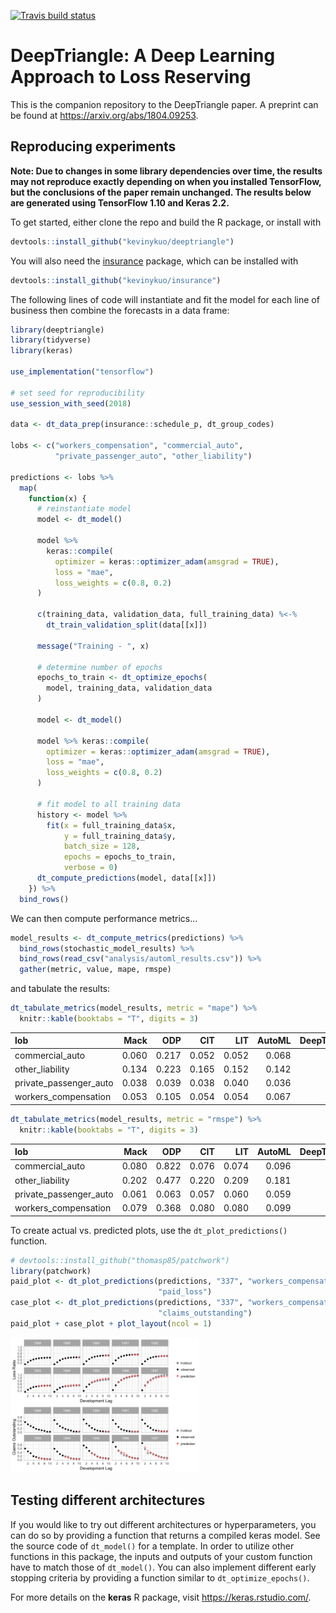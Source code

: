
<!-- README.md is generated from README.Rmd. Please edit that file -->

[![Travis build
status](https://travis-ci.org/kevinykuo/deeptriangle.svg?branch=master)](https://travis-ci.org/kevinykuo/deeptriangle)

# DeepTriangle: A Deep Learning Approach to Loss Reserving

This is the companion repository to the DeepTriangle paper. A preprint
can be found at <https://arxiv.org/abs/1804.09253>.

## Reproducing experiments

**Note: Due to changes in some library dependencies over time, the
results may not reproduce exactly depending on when you installed
TensorFlow, but the conclusions of the paper remain unchanged. The
results below are generated using TensorFlow 1.10 and Keras 2.2.**

To get started, either clone the repo and build the R package, or
install with

``` r
devtools::install_github("kevinykuo/deeptriangle")
```

You will also need the
[insurance](https://github.com/kevinykuo/insurance) package, which can
be installed with

``` r
devtools::install_github("kevinykuo/insurance")
```

The following lines of code will instantiate and fit the model for each
line of business then combine the forecasts in a data frame:

``` r
library(deeptriangle)
library(tidyverse)
library(keras)

use_implementation("tensorflow")

# set seed for reproducibility
use_session_with_seed(2018)

data <- dt_data_prep(insurance::schedule_p, dt_group_codes)

lobs <- c("workers_compensation", "commercial_auto",
          "private_passenger_auto", "other_liability")

predictions <- lobs %>%
  map(
    function(x) {
      # reinstantiate model
      model <- dt_model()
      
      model %>%
        keras::compile(
          optimizer = keras::optimizer_adam(amsgrad = TRUE),
          loss = "mae",
          loss_weights = c(0.8, 0.2)
      )
      
      c(training_data, validation_data, full_training_data) %<-%
        dt_train_validation_split(data[[x]])
      
      message("Training - ", x)
      
      # determine number of epochs
      epochs_to_train <- dt_optimize_epochs(
        model, training_data, validation_data
      )
      
      model <- dt_model()
      
      model %>% keras::compile(
        optimizer = keras::optimizer_adam(amsgrad = TRUE),
        loss = "mae",
        loss_weights = c(0.8, 0.2)
      )
      
      # fit model to all training data
      history <- model %>%
        fit(x = full_training_data$x,
            y = full_training_data$y,
            batch_size = 128,
            epochs = epochs_to_train,
            verbose = 0)
      dt_compute_predictions(model, data[[x]])
    }) %>%
  bind_rows()
```

We can then compute performance metrics…

``` r
model_results <- dt_compute_metrics(predictions) %>%
  bind_rows(stochastic_model_results) %>%
  bind_rows(read_csv("analysis/automl_results.csv")) %>%
  gather(metric, value, mape, rmspe)
```

and tabulate the results:

``` r
dt_tabulate_metrics(model_results, metric = "mape") %>%
  knitr::kable(booktabs = "T", digits = 3)
```

| lob                      |  Mack |   ODP |   CIT |   LIT | AutoML | DeepTriangle |
| :----------------------- | ----: | ----: | ----: | ----: | -----: | -----------: |
| commercial\_auto         | 0.060 | 0.217 | 0.052 | 0.052 |  0.068 |        0.050 |
| other\_liability         | 0.134 | 0.223 | 0.165 | 0.152 |  0.142 |        0.120 |
| private\_passenger\_auto | 0.038 | 0.039 | 0.038 | 0.040 |  0.036 |        0.023 |
| workers\_compensation    | 0.053 | 0.105 | 0.054 | 0.054 |  0.067 |        0.046 |

``` r
dt_tabulate_metrics(model_results, metric = "rmspe") %>%
  knitr::kable(booktabs = "T", digits = 3)
```

| lob                      |  Mack |   ODP |   CIT |   LIT | AutoML | DeepTriangle |
| :----------------------- | ----: | ----: | ----: | ----: | -----: | -----------: |
| commercial\_auto         | 0.080 | 0.822 | 0.076 | 0.074 |  0.096 |        0.080 |
| other\_liability         | 0.202 | 0.477 | 0.220 | 0.209 |  0.181 |        0.167 |
| private\_passenger\_auto | 0.061 | 0.063 | 0.057 | 0.060 |  0.059 |        0.035 |
| workers\_compensation    | 0.079 | 0.368 | 0.080 | 0.080 |  0.099 |        0.078 |

To create actual vs. predicted plots, use the `dt_plot_predictions()`
function.

``` r
# devtools::install_github("thomasp85/patchwork")
library(patchwork)
paid_plot <- dt_plot_predictions(predictions, "337", "workers_compensation",
                                 "paid_loss")
case_plot <- dt_plot_predictions(predictions, "337", "workers_compensation",
                                 "claims_outstanding")
paid_plot + case_plot + plot_layout(ncol = 1)
```

<img src="man/figures/README-unnamed-chunk-5-1.png" width="60%" />

## Testing different architectures

If you would like to try out different architectures or hyperparameters,
you can do so by providing a function that returns a compiled keras
model. See the source code of `dt_model()` for a template. In order to
utilize other functions in this package, the inputs and outputs of your
custom function have to match those of `dt_model()`. You can also
implement different early stopping criteria by providing a function
similar to `dt_optimize_epochs()`.

For more details on the **keras** R package, visit
<https://keras.rstudio.com/>.
